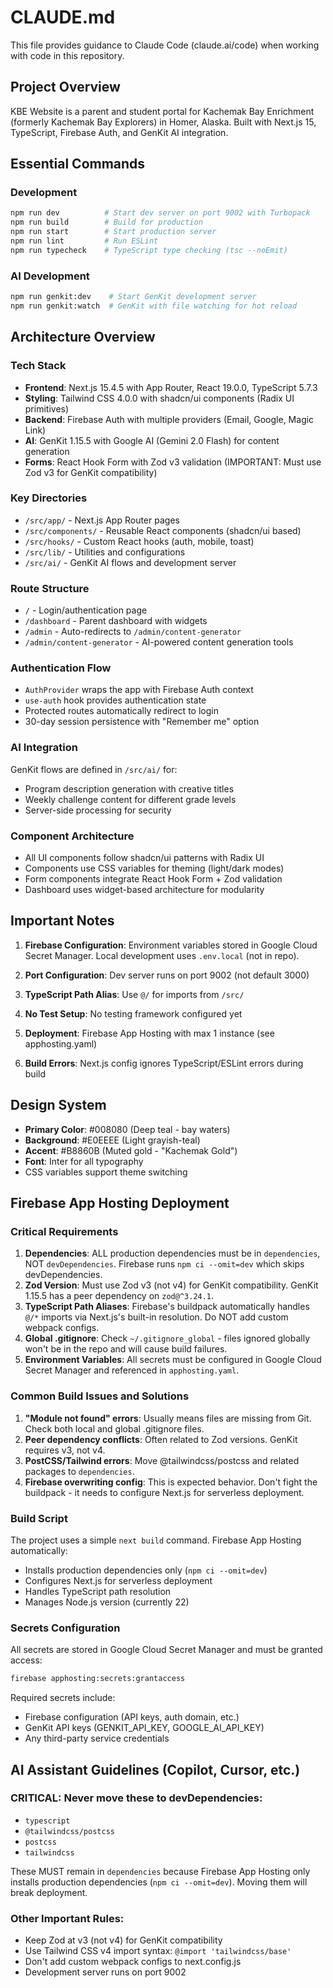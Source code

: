 # CLAUDE.md

This file provides guidance to Claude Code (claude.ai/code) when working with code in this repository.

## Project Overview

KBE Website is a parent and student portal for Kachemak Bay Enrichment (formerly Kachemak Bay Explorers) in Homer, Alaska. Built with Next.js 15, TypeScript, Firebase Auth, and GenKit AI integration.

## Essential Commands

### Development

```bash
npm run dev          # Start dev server on port 9002 with Turbopack
npm run build        # Build for production
npm run start        # Start production server
npm run lint         # Run ESLint
npm run typecheck    # TypeScript type checking (tsc --noEmit)
```

### AI Development

```bash
npm run genkit:dev    # Start GenKit development server
npm run genkit:watch  # GenKit with file watching for hot reload
```

## Architecture Overview

### Tech Stack

- **Frontend**: Next.js 15.4.5 with App Router, React 19.0.0, TypeScript 5.7.3
- **Styling**: Tailwind CSS 4.0.0 with shadcn/ui components (Radix UI primitives)
- **Backend**: Firebase Auth with multiple providers (Email, Google, Magic Link)
- **AI**: GenKit 1.15.5 with Google AI (Gemini 2.0 Flash) for content generation
- **Forms**: React Hook Form with Zod v3 validation (IMPORTANT: Must use Zod v3 for GenKit compatibility)

### Key Directories

- `/src/app/` - Next.js App Router pages
- `/src/components/` - Reusable React components (shadcn/ui based)
- `/src/hooks/` - Custom React hooks (auth, mobile, toast)
- `/src/lib/` - Utilities and configurations
- `/src/ai/` - GenKit AI flows and development server

### Route Structure

- `/` - Login/authentication page
- `/dashboard` - Parent dashboard with widgets
- `/admin` - Auto-redirects to `/admin/content-generator`
- `/admin/content-generator` - AI-powered content generation tools

### Authentication Flow

- `AuthProvider` wraps the app with Firebase Auth context
- `use-auth` hook provides authentication state
- Protected routes automatically redirect to login
- 30-day session persistence with "Remember me" option

### AI Integration

GenKit flows are defined in `/src/ai/` for:

- Program description generation with creative titles
- Weekly challenge content for different grade levels
- Server-side processing for security

### Component Architecture

- All UI components follow shadcn/ui patterns with Radix UI
- Components use CSS variables for theming (light/dark modes)
- Form components integrate React Hook Form + Zod validation
- Dashboard uses widget-based architecture for modularity

## Important Notes

1. **Firebase Configuration**: Environment variables stored in Google Cloud Secret Manager. Local development uses `.env.local` (not in repo).

2. **Port Configuration**: Dev server runs on port 9002 (not default 3000)

3. **TypeScript Path Alias**: Use `@/` for imports from `/src/`

4. **No Test Setup**: No testing framework configured yet

5. **Deployment**: Firebase App Hosting with max 1 instance (see apphosting.yaml)

6. **Build Errors**: Next.js config ignores TypeScript/ESLint errors during build

## Design System

- **Primary Color**: #008080 (Deep teal - bay waters)
- **Background**: #E0EEEE (Light grayish-teal)
- **Accent**: #B8860B (Muted gold - "Kachemak Gold")
- **Font**: Inter for all typography
- CSS variables support theme switching

## Firebase App Hosting Deployment

### Critical Requirements

1. **Dependencies**: ALL production dependencies must be in `dependencies`, NOT `devDependencies`. Firebase runs `npm ci --omit=dev` which skips devDependencies.
2. **Zod Version**: Must use Zod v3 (not v4) for GenKit compatibility. GenKit 1.15.5 has a peer dependency on `zod@^3.24.1`.
3. **TypeScript Path Aliases**: Firebase's buildpack automatically handles `@/*` imports via Next.js's built-in resolution. Do NOT add custom webpack configs.
4. **Global .gitignore**: Check `~/.gitignore_global` - files ignored globally won't be in the repo and will cause build failures.
5. **Environment Variables**: All secrets must be configured in Google Cloud Secret Manager and referenced in `apphosting.yaml`.

### Common Build Issues and Solutions

1. **"Module not found" errors**: Usually means files are missing from Git. Check both local and global .gitignore files.
2. **Peer dependency conflicts**: Often related to Zod versions. GenKit requires v3, not v4.
3. **PostCSS/Tailwind errors**: Move @tailwindcss/postcss and related packages to `dependencies`.
4. **Firebase overwriting config**: This is expected behavior. Don't fight the buildpack - it needs to configure Next.js for serverless deployment.

### Build Script

The project uses a simple `next build` command. Firebase App Hosting automatically:

- Installs production dependencies only (`npm ci --omit=dev`)
- Configures Next.js for serverless deployment
- Handles TypeScript path resolution
- Manages Node.js version (currently 22)

### Secrets Configuration

All secrets are stored in Google Cloud Secret Manager and must be granted access:

```bash
firebase apphosting:secrets:grantaccess
```

Required secrets include:

- Firebase configuration (API keys, auth domain, etc.)
- GenKit API keys (GENKIT_API_KEY, GOOGLE_AI_API_KEY)
- Any third-party service credentials

## AI Assistant Guidelines (Copilot, Cursor, etc.)

### CRITICAL: Never move these to devDependencies:
- `typescript` 
- `@tailwindcss/postcss`
- `postcss`
- `tailwindcss`

These MUST remain in `dependencies` because Firebase App Hosting only installs production dependencies (`npm ci --omit=dev`). Moving them will break deployment.

### Other Important Rules:
- Keep Zod at v3 (not v4) for GenKit compatibility
- Use Tailwind CSS v4 import syntax: `@import 'tailwindcss/base'`
- Don't add custom webpack configs to next.config.js
- Development server runs on port 9002
